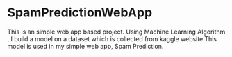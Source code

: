 # SpamPredictionWebApp
This is an simple web app based project. Using Machine Learning Algorithm , I build a model on a dataset which is collected from kaggle website.This model is used in my simple web app, Spam Prediction.
